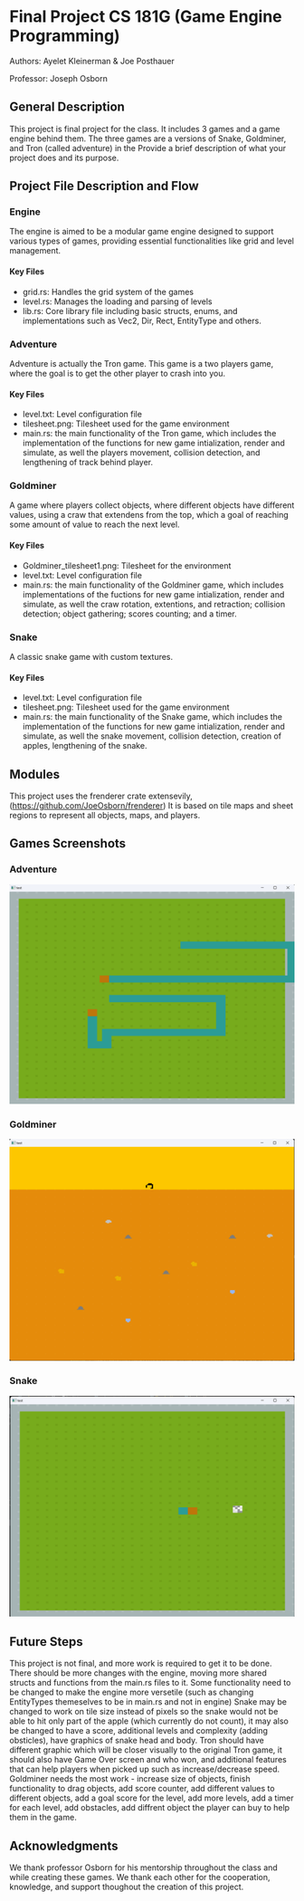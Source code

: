  # Final Project CS 181G (Game Engine Programming)
Authors: Ayelet Kleinerman & Joe Posthauer

Professor: Joseph Osborn

## General Description
This project is final project for the class. It includes 3 games and a game engine behind them.
The three games are a versions of Snake, Goldminer, and Tron (called adventure) in the 
Provide a brief description of what your project does and its purpose.

## Project File Description and Flow
### Engine
The engine is aimed to be a modular game engine designed to support various types of games, providing essential functionalities like grid and level management.
#### Key Files
- grid.rs: Handles the grid system of the games
- level.rs: Manages the loading and parsing of levels
- lib.rs: Core library file including basic structs, enums, and implementations such as Vec2, Dir, Rect, EntityType and others.

### Adventure
Adventure is actually the Tron game. This game is a two players game, where the goal is to get the other player to crash into you.
#### Key Files
- level.txt: Level configuration file
- tilesheet.png: Tilesheet used for the game environment
- main.rs: the main functionality of the Tron game, which includes the implementation of the functions for new game intialization, render and simulate, as well the players movement, collision detection, and lengthening of track behind player.

### Goldminer
A game where players collect objects, where different objects have different values, using a craw that extendens from the top, which a goal of reaching some amount of value to reach the next level.

#### Key Files
- Goldminer_tilesheet1.png: Tilesheet for the environment
- level.txt: Level configuration file
- main.rs: the main functionality of the Goldminer game, which includes implementations of the fuctions for new game intialization, render and simulate, as well the craw rotation, extentions, and retraction; collision detection; object gathering; scores counting; and a timer.
 
### Snake
A classic snake game with custom textures.

#### Key Files
- level.txt: Level configuration file
- tilesheet.png: Tilesheet used for the game environment
- main.rs: the main functionality of the Snake game, which includes the implementation of the functions for new game intialization, render and simulate, as well the snake movement, collision detection, creation of apples, lengthening of the snake.

## Modules
This project uses the frenderer crate extensevily, (https://github.com/JoeOsborn/frenderer)
It is based on tile maps and sheet regions to represent all objects, maps, and players.

## Games Screenshots
### Adventure
![Adventure Screenshot](https://github.com/joeposthauer/CS181GFinal/blob/main/adventure/Tron.png?raw=true)
### Goldminer
![Goldminer Screenshot](https://github.com/joeposthauer/CS181GFinal/blob/main/goldminer/Goldminer.png?raw=true)
### Snake
![Snake Screenshot](https://github.com/joeposthauer/CS181GFinal/blob/main/snake/Snake.png?raw=true)

## Future Steps
This project is not final, and more work is required to get it to be done.
There should be more changes with the engine, moving more shared structs and functions from the main.rs files to it.
Some functionality need to be changed to make the engine more versetile (such as changing EntityTypes themeselves to be in main.rs and not in engine)
Snake may be changed to work on tile size instead of pixels so the snake would not be able to hit only part of the apple (which currently do not count), it may also be changed to have a score, additional levels and complexity (adding obsticles), have graphics of snake head and body.
Tron should have different graphic which will be closer visually to the original Tron game, it should also have Game Over screen and who won, and additional features that can help players when picked up such as increase/decrease speed.
Goldminer needs the most work - increase size of objects, finish functionality to drag objects, add score counter, add different values to different objects, add a goal score for the level, add more levels, add a timer for each level, add obstacles, add diffrent object the player can buy to help them in the game.
 
## Acknowledgments
We thank professor Osborn for his mentorship throughout the class and while creating these games.
We thank each other for the cooperation, knowledge, and support thoughout the creation of this project.

